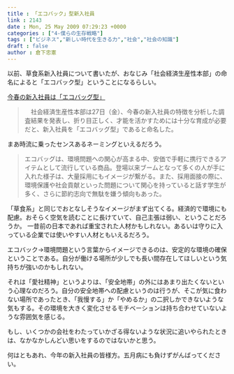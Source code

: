 ```yaml
---
title : 「エコバック」型新入社員
link : 2143
date : Mon, 25 May 2009 07:29:23 +0000
categories : ["4-僕らの生存戦略"]
tags : ["ビジネス","新しい時代を生きる力","社会","社会の知識"]
draft : false
author : 倉下忠憲
---
```


以前、草食系新入社員について書いたが、おなじみ「社会経済生産性本部」の命名によると「エコバック型」ということになるらしい。

<a href="http://headlines.yahoo.co.jp/hl?a=20090324-00000020-oric-ent">今春の新入社員は「エコバッグ型」</a>



<blockquote>　社会経済生産性本部は27日（金）、今春の新入社員の特徴を分析した調査結果を発表し、折り目正しく、才能を活かすためには十分な育成が必要だと、新入社員を「エコバッグ型」であると命名した。
</blockquote>

まあ時流に乗ったセンスあるネーミングといえるだろう。



<blockquote>エコバッグは、環境問題への関心が高まる中、安価で手軽に携行できるアイテムとして流行している商品。登場以来ブームとなって多くの人が手に入れた様子は、大量採用にもイメージが繋がる。また、採用面接の際に、環境保護や社会貢献といった問題について関心を持っていると話す学生が多く、さらに節約志向で無駄を嫌う傾向もあった。</blockquote>

「草食系」と同じでおとなしそうなイメージがまず出てくる。経済的で環境にも配慮。おそらく空気を読むことに長けていて、自己主張は弱い、ということだろうか。
一昔前の日本であれば重宝された人材かもしれない。あるいは守りに入っている企業では使いやすい人材ともいえるだろう。

エコバック→環境問題という言葉からイメージできるのは、安定的な環境の確保ということである。自分が働ける場所が少しでも長い間存在してほしいという気持ちが強いのかもしれない。

それは「愛社精神」というよりは、「安全地帯」の外にはあまり出たくないという心理なのだろう。自分の安全地帯への配慮というのは行うが、そこが気に食わない場所であったとき、「我慢する」か「やめるか」の二択しかできないような気もする。その環境を大きく変化させるモチベーションは持ち合わせていないような雰囲気を感じる。

もし、いくつかの会社をわたっていかざる得ないような状況に追いやられたときは、なかなかしんどい思いをするのではないかと思う。

何はともあれ、今年の新入社員の皆様方。五月病にも負けずがんばってください。